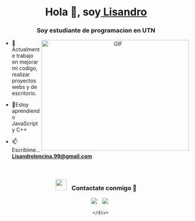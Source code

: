 <h1 align="center">Hola 👋, soy<a href="https://100rabhcsmc.github.io/Me.io/" target="blank">
Lisandro</a>
</h1>
<h3 align="center">Soy estudiante de programacion en UTN </h3>
<a target="_blank" align="center">
  <img align="right" top="500" height="300" width="400" alt="GIF" src="https://media.giphy.com/media/SWoSkN6DxTszqIKEqv/giphy.gif">
</a>

- 🌱 Actualmente trabajo en mejorar mi codigo, realizar proyectos webs y de escritorio.

- 🤝Estoy aprendiendo JavaScript y C++ 

- 📫 Escribime...  **Lisandrolencina.99@gmail.com**
<br/>
<h3 align="center" > <img src="https://media.giphy.com/media/iY8CRBdQXODJSCERIr/giphy.gif" width="30" height="30" style="margin-right: 10px;"> Contactate conmigo 🤝 </h3>

<p align="center">

 <div align="center"  class="icons-social" style="margin-left: 10px;">
        <a style="margin-left: 10px;"  target="_blank" href="https://www.linkedin.com/in/lisandro-lencina-465798261/">
			<img src="https://img.icons8.com/doodle/40/000000/linkedin--v2.png"></a>
        <a style="margin-left: 10px;" target="_blank" href="https://github.com/xxLich">
		<img src="https://img.icons8.com/doodle/40/000000/github--v1.png"></a>
				
      </div>

</p>

